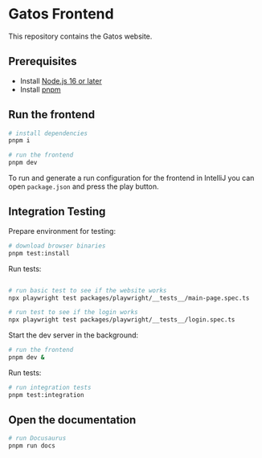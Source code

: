 # Gatos Frontend

This repository contains the Gatos website.

## Prerequisites

- Install [Node.js 16 or later](https://nodejs.org/en/)
- Install [pnpm](https://pnpm.io/installation)

## Run the frontend

```bash
# install dependencies
pnpm i

# run the frontend
pnpm dev
```

To run and generate a run configuration for the frontend in IntelliJ you can open `package.json` and press the play button.

## Integration Testing

Prepare environment for testing:

```bash
# download browser binaries
pnpm test:install
```

Run tests:

```bash

# run basic test to see if the website works
npx playwright test packages/playwright/__tests__/main-page.spec.ts

# run test to see if the login works
npx playwright test packages/playwright/__tests__/login.spec.ts

```

Start the dev server in the background:

```bash
# run the frontend
pnpm dev &
```

Run tests:

```bash
# run integration tests
pnpm test:integration
```

## Open the documentation

```bash
# run Docusaurus
pnpm run docs
```
